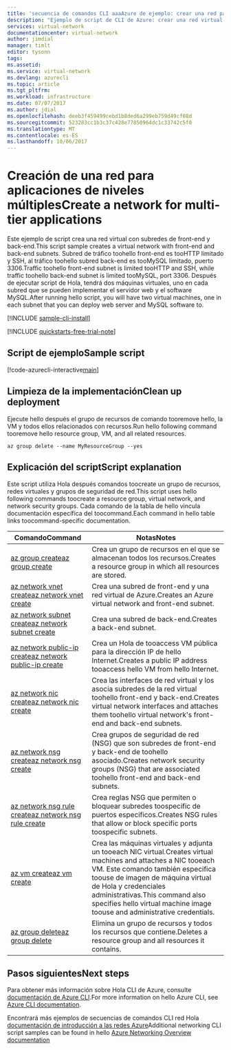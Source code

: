 ```yaml
---
title: 'secuencia de comandos CLI aaaAzure de ejemplo: crear una red para aplicaciones de varios niveles | Documentos de Microsoft'
description: "Ejemplo de script de CLI de Azure: crear una red virtual para aplicaciones de niveles múltiples."
services: virtual-network
documentationcenter: virtual-network
author: jimdial
manager: timlt
editor: tysonn
tags: 
ms.assetid: 
ms.service: virtual-network
ms.devlang: azurecli
ms.topic: article
ms.tgt_pltfrm: 
ms.workload: infrastructure
ms.date: 07/07/2017
ms.author: jdial
ms.openlocfilehash: deeb3f459499cebd1b8ded6a299eb759d49cf08d
ms.sourcegitcommit: 523283cc1b3c37c428e77850964dc1c33742c5f0
ms.translationtype: MT
ms.contentlocale: es-ES
ms.lasthandoff: 10/06/2017
---
```

# <a name="create-a-network-for-multi-tier-applications"></a><span data-ttu-id="b6531-103">Creación de una red para aplicaciones de niveles múltiples</span><span class="sxs-lookup"><span data-stu-id="b6531-103">Create a network for multi-tier applications</span></span>

<span data-ttu-id="b6531-104">Este ejemplo de script crea una red virtual con subredes de front-end y back-end.</span><span class="sxs-lookup"><span data-stu-id="b6531-104">This script sample creates a virtual network with front-end and back-end subnets.</span></span> <span data-ttu-id="b6531-105">Subred de tráfico toohello front-end es tooHTTP limitado y SSH, al tráfico toohello subred back-end es tooMySQL limitado, puerto 3306.</span><span class="sxs-lookup"><span data-stu-id="b6531-105">Traffic toohello front-end subnet is limited tooHTTP and SSH, while traffic toohello back-end subnet is limited tooMySQL, port 3306.</span></span> <span data-ttu-id="b6531-106">Después de ejecutar script de Hola, tendrá dos máquinas virtuales, uno en cada subred que se pueden implementar el servidor web y el software MySQL.</span><span class="sxs-lookup"><span data-stu-id="b6531-106">After running hello script, you will have two virtual machines, one in each subnet that you can deploy web server and MySQL software to.</span></span>

[!INCLUDE [sample-cli-install](../../../includes/sample-cli-install.md)]

[!INCLUDE [quickstarts-free-trial-note](../../../includes/quickstarts-free-trial-note.md)]


## <a name="sample-script"></a><span data-ttu-id="b6531-107">Script de ejemplo</span><span class="sxs-lookup"><span data-stu-id="b6531-107">Sample script</span></span>


[!code-azurecli-interactive[main](../../../cli_scripts/virtual-network/virtual-network-multi-tier-application/virtual-network-multi-tier-application.sh  "Virtual network for multi-tier application")]

## <a name="clean-up-deployment"></a><span data-ttu-id="b6531-108">Limpieza de la implementación</span><span class="sxs-lookup"><span data-stu-id="b6531-108">Clean up deployment</span></span> 

<span data-ttu-id="b6531-109">Ejecute hello después el grupo de recursos de comando tooremove hello, la VM y todos ellos relacionados con recursos.</span><span class="sxs-lookup"><span data-stu-id="b6531-109">Run hello following command tooremove hello resource group, VM, and all related resources.</span></span>

```azurecli
az group delete --name MyResourceGroup --yes
```

## <a name="script-explanation"></a><span data-ttu-id="b6531-110">Explicación del script</span><span class="sxs-lookup"><span data-stu-id="b6531-110">Script explanation</span></span>

<span data-ttu-id="b6531-111">Este script utiliza Hola después comandos toocreate un grupo de recursos, redes virtuales y grupos de seguridad de red.</span><span class="sxs-lookup"><span data-stu-id="b6531-111">This script uses hello following commands toocreate a resource group, virtual network,  and network security groups.</span></span> <span data-ttu-id="b6531-112">Cada comando de la tabla de hello vincula documentación específica del toocommand.</span><span class="sxs-lookup"><span data-stu-id="b6531-112">Each command in hello table links toocommand-specific documentation.</span></span>

| <span data-ttu-id="b6531-113">Comando</span><span class="sxs-lookup"><span data-stu-id="b6531-113">Command</span></span> | <span data-ttu-id="b6531-114">Notas</span><span class="sxs-lookup"><span data-stu-id="b6531-114">Notes</span></span> |
|---|---|
| [<span data-ttu-id="b6531-115">az group create</span><span class="sxs-lookup"><span data-stu-id="b6531-115">az group create</span></span>](/cli/azure/group#create) | <span data-ttu-id="b6531-116">Crea un grupo de recursos en el que se almacenan todos los recursos.</span><span class="sxs-lookup"><span data-stu-id="b6531-116">Creates a resource group in which all resources are stored.</span></span> |
| [<span data-ttu-id="b6531-117">az network vnet create</span><span class="sxs-lookup"><span data-stu-id="b6531-117">az network vnet create</span></span>](/cli/azure/network/vnet#create) | <span data-ttu-id="b6531-118">Crea una subred de front-end y una red virtual de Azure.</span><span class="sxs-lookup"><span data-stu-id="b6531-118">Creates an Azure virtual network and front-end subnet.</span></span> |
| [<span data-ttu-id="b6531-119">az network subnet create</span><span class="sxs-lookup"><span data-stu-id="b6531-119">az network subnet create</span></span>](/cli/azure/network/vnet/subnet#create) | <span data-ttu-id="b6531-120">Crea una subred de back-end.</span><span class="sxs-lookup"><span data-stu-id="b6531-120">Creates a back-end subnet.</span></span> |
| [<span data-ttu-id="b6531-121">az network public-ip create</span><span class="sxs-lookup"><span data-stu-id="b6531-121">az network public-ip create</span></span>](/cli/azure/network/public-ip#create) | <span data-ttu-id="b6531-122">Crea un Hola de tooaccess VM pública para la dirección IP de hello Internet.</span><span class="sxs-lookup"><span data-stu-id="b6531-122">Creates a public IP address tooaccess hello VM from hello Internet.</span></span> |
| [<span data-ttu-id="b6531-123">az network nic create</span><span class="sxs-lookup"><span data-stu-id="b6531-123">az network nic create</span></span>](/cli/azure/network/nic#create) | <span data-ttu-id="b6531-124">Crea las interfaces de red virtual y los asocia subredes de la red virtual toohello front-end y back-end.</span><span class="sxs-lookup"><span data-stu-id="b6531-124">Creates virtual network interfaces and attaches them toohello virtual network's front-end and back-end subnets.</span></span> |
| [<span data-ttu-id="b6531-125">az network nsg create</span><span class="sxs-lookup"><span data-stu-id="b6531-125">az network nsg create</span></span>](/cli/azure/network/nsg#create) | <span data-ttu-id="b6531-126">Crea grupos de seguridad de red (NSG) que son subredes de front-end y back-end de toohello asociado.</span><span class="sxs-lookup"><span data-stu-id="b6531-126">Creates network security groups (NSG) that are associated toohello front-end and back-end subnets.</span></span> |
| [<span data-ttu-id="b6531-127">az network nsg rule create</span><span class="sxs-lookup"><span data-stu-id="b6531-127">az network nsg rule create</span></span>](/cli/azure/network/nsg/rule#create) |<span data-ttu-id="b6531-128">Crea reglas NSG que permiten o bloquear subredes toospecific de puertos específicos.</span><span class="sxs-lookup"><span data-stu-id="b6531-128">Creates NSG rules that allow or block specific ports toospecific subnets.</span></span> |
| [<span data-ttu-id="b6531-129">az vm create</span><span class="sxs-lookup"><span data-stu-id="b6531-129">az vm create</span></span>](/cli/azure/vm#create) | <span data-ttu-id="b6531-130">Crea las máquinas virtuales y adjunta un tooeach NIC virtual.</span><span class="sxs-lookup"><span data-stu-id="b6531-130">Creates virtual machines and attaches a NIC tooeach VM.</span></span> <span data-ttu-id="b6531-131">Este comando también especifica toouse de imagen de máquina virtual de Hola y credenciales administrativas.</span><span class="sxs-lookup"><span data-stu-id="b6531-131">This command also specifies hello virtual machine image toouse and administrative credentials.</span></span> |
| [<span data-ttu-id="b6531-132">az group delete</span><span class="sxs-lookup"><span data-stu-id="b6531-132">az group delete</span></span>](/cli/azure/group#delete) | <span data-ttu-id="b6531-133">Elimina un grupo de recursos y todos los recursos que contiene.</span><span class="sxs-lookup"><span data-stu-id="b6531-133">Deletes a resource group and all resources it contains.</span></span> |

## <a name="next-steps"></a><span data-ttu-id="b6531-134">Pasos siguientes</span><span class="sxs-lookup"><span data-stu-id="b6531-134">Next steps</span></span>

<span data-ttu-id="b6531-135">Para obtener más información sobre Hola CLI de Azure, consulte [documentación de Azure CLI](/cli/azure/overview).</span><span class="sxs-lookup"><span data-stu-id="b6531-135">For more information on hello Azure CLI, see [Azure CLI documentation](/cli/azure/overview).</span></span>

<span data-ttu-id="b6531-136">Encontrará más ejemplos de secuencias de comandos CLI red Hola [documentación de introducción a las redes Azure](../cli-samples.md)</span><span class="sxs-lookup"><span data-stu-id="b6531-136">Additional networking CLI script samples can be found in hello [Azure Networking Overview documentation](../cli-samples.md)</span></span>
